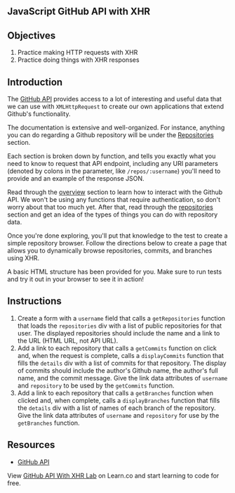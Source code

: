 JavaScript GitHub API with XHR
---

## Objectives

1. Practice making HTTP requests with XHR
2. Practice doing things with XHR responses

## Introduction

The [GitHub API](https://developer.github.com/v3/) provides access to a
lot of interesting and useful data that we can use with `XMLHttpRequest`
to create our own applications that extend Github's functionality.

The documentation is extensive and well-organized. For instance,
anything you can do regarding a Github repository will be under the
[Repositories](https://developer.github.com/v3/repos/) section.

Each section is broken down by function, and tells you exactly what you
need to know to request that API endpoint, including any URI parameters
(denoted by colons in the parameter, like `/repos/:username`) you'll
need to provide and an example of the response JSON.

Read through the [overview](https://developer.github.com/v3/) section to
learn how to interact with the Github API. We won't be using any
functions that require authentication, so don't worry about that too
much yet. After that, read through the [repositories](https://developer.github.com/v3/repos/) section and get an idea of the types of things you can do with repository data.

Once you're done exploring, you'll put that knowledge to the test to
create a simple repository browser. Follow the directions below to
create a page that allows you to dynamically browse repositories,
commits, and branches using XHR.

A basic HTML structure has been provided for you. Make sure to run
tests and try it out in your browser to see it in action!

## Instructions

1. Create a form with a `username` field that calls a `getRepositories` function that loads the
   `repositories` div with a list of public repositories for that
user. The displayed repositories should include the name and a link to
the URL (HTML URL, not API URL).
2. Add a link to each repository that calls a `getCommits` function on
   click and, when the request is complete, calls a `displayCommits`
function that fills the `details` div with a list of commits for that repository.
The display of commits should include the author's Github name, the
author's full name, and the commit message. Give the link data
attributes of `username` and `repository` to be used by the `getCommits`
function.
3. Add a link to each repository that calls a `getBranches` function
   when clicked and, when complete, calls a `displayBranches` function
that fills the `details` div with a list of names of each
branch of the repository. Give the link data attributes of `username` and
`repository` for use by the `getBranches` function.

## Resources

- [GitHub API](https://developer.github.com/v3/)

<p class='util--hide'>View <a href='https://learn.co/lessons/javascript-git-hub-api-with-xhr-lab'>GitHub API With XHR Lab</a> on Learn.co and start learning to code for free.</p>
